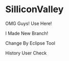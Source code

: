 # SilliconValley
OMG Guys! Use Here!

I Made New Branch! 

Change By Eclipse Tool

History User Check